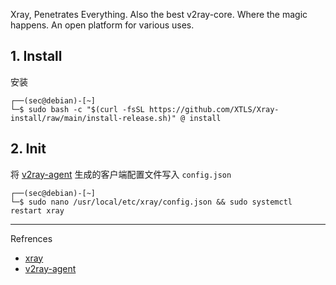 Xray, Penetrates Everything. Also the best v2ray-core. Where the magic happens. An open platform for various uses.

## 1. Install

安装

```
┌──(sec@debian)-[~]
└─$ sudo bash -c "$(curl -fsSL https://github.com/XTLS/Xray-install/raw/main/install-release.sh)" @ install
```

## 2. Init

将 [v2ray-agent](https://github.com/mack-a/v2ray-agent) 生成的客户端配置文件写入 `config.json`

```
┌──(sec@debian)-[~]
└─$ sudo nano /usr/local/etc/xray/config.json && sudo systemctl restart xray
```

---

Refrences

- [xray](https://xtls.github.io/)
- [v2ray-agent](https://github.com/mack-a/v2ray-agent)


